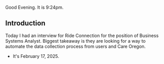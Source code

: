Good Evening. It is 9:24pm.

## Introduction

Today I had an interview for Ride Connection for the position of Business Systems Analyst. Biggest takeaway is they are looking for a way to automate the data collection process from users and Care Oregon.

- It's February 17, 2025.